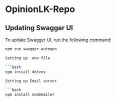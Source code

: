 # OpinionLK-Repo

## Updating Swagger UI

To update Swagger UI, run the following command:

```bash
npm run swagger-autogen

Setting up .env file

```bash
npm install dotenv

Setting up Email server 

```bash
npm install nodemailer

